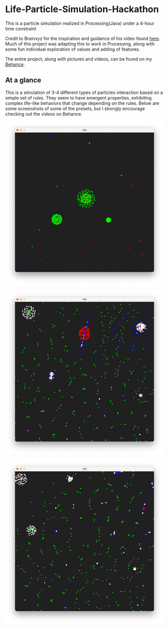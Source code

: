 # Life-Particle-Simulation-Hackathon
This is a particle simulation realized in Processing(Java) under a 4-hour time constraint

Credit to Brainxyz for the inspiration and guidance of his video found [here](https://www.youtube.com/watch?v=0Kx4Y9TVMGg&list=PLJ4719mkxmAg438ROtpsuNQJ5CPqe70jx&index=3&t=715s). Much of this project was adapting this to work in Processing, along with some fun individual exploration of values and adding of features.

The entire project, along with pictures and videos, can be found on my [Behance](https://www.behance.net/gallery/183196423/Life-A-Particle-Simulation-Hackathon-Project).

## At a glance
This is a simulation of 3-4 different types of particles interaction based on a simple set of rules. They seem to have emergent properties, exhibiting complex life-like behaviors that change depending on the rules. Below are some screenshots of some of the presets, but I strongly encourage checking out the videos on Behance.

![A screenshot of one of the presets of rules for the particle simulation](./Life-Screenshot1.png)

![A screenshot of one of the presets of rules for the particle simulation](./Life-Screenshot2.png)

![A screenshot of one of the presets of rules for the particle simulation](./Life-Screenshot3.png)
